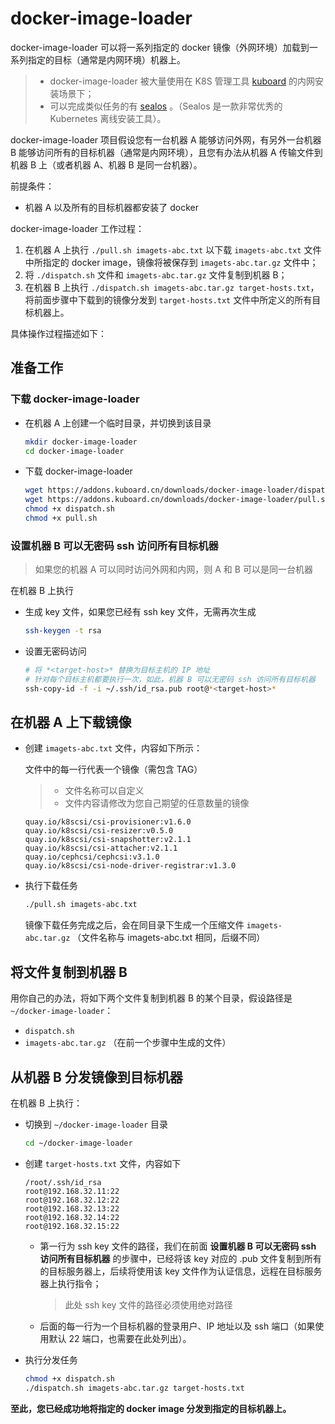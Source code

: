 # docker-image-loader

docker-image-loader 可以将一系列指定的 docker 镜像（外网环境）加载到一系列指定的目标（通常是内网环境）机器上。

> * docker-image-loader 被大量使用在 K8S 管理工具 [kuboard](https://kuboard.cn) 的内网安装场景下；
> * 可以完成类似任务的有 [sealos](https://github.com/fanux/sealos) 。（Sealos 是一款非常优秀的 Kubernetes 离线安装工具）。

docker-image-loader 项目假设您有一台机器 A 能够访问外网，有另外一台机器 B 能够访问所有的目标机器（通常是内网环境），且您有办法从机器 A 传输文件到机器 B 上（或者机器 A、机器 B 是同一台机器）。

前提条件：
* 机器 A 以及所有的目标机器都安装了 docker

docker-image-loader 工作过程：
1. 在机器 A 上执行 `./pull.sh imagets-abc.txt` 以下载 `imagets-abc.txt` 文件中所指定的 docker image，镜像将被保存到 `imagets-abc.tar.gz` 文件中；
2. 将 `./dispatch.sh` 文件和 `imagets-abc.tar.gz` 文件复制到机器 B；
3. 在机器 B 上执行 `./dispatch.sh imagets-abc.tar.gz target-hosts.txt`，将前面步骤中下载到的镜像分发到 `target-hosts.txt` 文件中所定义的所有目标机器上。

具体操作过程描述如下：

## 准备工作

### 下载 docker-image-loader

* 在机器 A 上创建一个临时目录，并切换到该目录

  ```sh
  mkdir docker-image-loader
  cd docker-image-loader
  ```

* 下载 docker-image-loader

  ```sh
  wget https://addons.kuboard.cn/downloads/docker-image-loader/dispatch.sh
  wget https://addons.kuboard.cn/downloads/docker-image-loader/pull.sh
  chmod +x dispatch.sh
  chmod +x pull.sh
  ```

### 设置机器 B 可以无密码 ssh 访问所有目标机器

  > 如果您的机器 A 可以同时访问外网和内网，则 A 和 B 可以是同一台机器

  在机器 B 上执行
  
* 生成 key 文件，如果您已经有 ssh key 文件，无需再次生成

  ```sh
  ssh-keygen -t rsa
  ```

* 设置无密码访问

  ```sh
  # 将 *<target-host>* 替换为目标主机的 IP 地址
  # 针对每个目标主机都要执行一次，如此，机器 B 可以无密码 ssh 访问所有目标机器
  ssh-copy-id -f -i ~/.ssh/id_rsa.pub root@*<target-host>*
  ```

## 在机器 A 上下载镜像


* 创建 `imagets-abc.txt` 文件，内容如下所示：

  文件中的每一行代表一个镜像（需包含 TAG）
  > * 文件名称可以自定义
  > * 文件内容请修改为您自己期望的任意数量的镜像
  ```
  quay.io/k8scsi/csi-provisioner:v1.6.0
  quay.io/k8scsi/csi-resizer:v0.5.0
  quay.io/k8scsi/csi-snapshotter:v2.1.1
  quay.io/k8scsi/csi-attacher:v2.1.1
  quay.io/cephcsi/cephcsi:v3.1.0
  quay.io/k8scsi/csi-node-driver-registrar:v1.3.0
  ```

* 执行下载任务

  ``` sh
  ./pull.sh imagets-abc.txt
  ```

  镜像下载任务完成之后，会在同目录下生成一个压缩文件 `imagets-abc.tar.gz` （文件名称与 imagets-abc.txt 相同，后缀不同）


## 将文件复制到机器 B

用你自己的办法，将如下两个文件复制到机器 B 的某个目录，假设路径是 `~/docker-image-loader`：
* `dispatch.sh`
* `imagets-abc.tar.gz` （在前一个步骤中生成的文件）

## 从机器 B 分发镜像到目标机器

在机器 B 上执行：

* 切换到 `~/docker-image-loader` 目录

  ```sh
  cd ~/docker-image-loader
  ```

* 创建 `target-hosts.txt` 文件，内容如下

  ``` {1}
  /root/.ssh/id_rsa
  root@192.168.32.11:22
  root@192.168.32.12:22
  root@192.168.32.13:22
  root@192.168.32.14:22
  root@192.168.32.15:22
  ```
  * 第一行为 ssh key 文件的路径，我们在前面 **设置机器 B 可以无密码 ssh 访问所有目标机器** 的步骤中，已经将该 key 对应的 .pub 文件复制到所有的目标服务器上，后续将使用该 key 文件作为认证信息，远程在目标服务器上执行指令；
    > 此处 ssh key 文件的路径必须使用绝对路径
  * 后面的每一行为一个目标机器的登录用户、IP 地址以及 ssh 端口（如果使用默认 22 端口，也需要在此处列出）。

* 执行分发任务
  ``` sh
  chmod +x dispatch.sh
  ./dispatch.sh imagets-abc.tar.gz target-hosts.txt
  ```

**至此，您已经成功地将指定的 docker image 分发到指定的目标机器上。**
